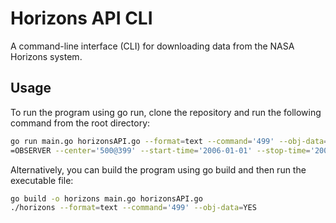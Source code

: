 # Horizons API CLI

A command-line interface (CLI) for downloading data from the NASA Horizons system.

## Usage

To run the program using go run, clone the repository and run the following command from the root directory:

```bash
go run main.go horizonsAPI.go --format=text --command='499' --obj-data=YES --make-ephem=YES --ephem-type
=OBSERVER --center='500@399' --start-time='2006-01-01' --stop-time='2006-01-20' --step-size='1%20d' --quantities='1'
```
Alternatively, you can build the program using go build and then run the executable file:

```bash
go build -o horizons main.go horizonsAPI.go
./horizons --format=text --command='499' --obj-data=YES
```
